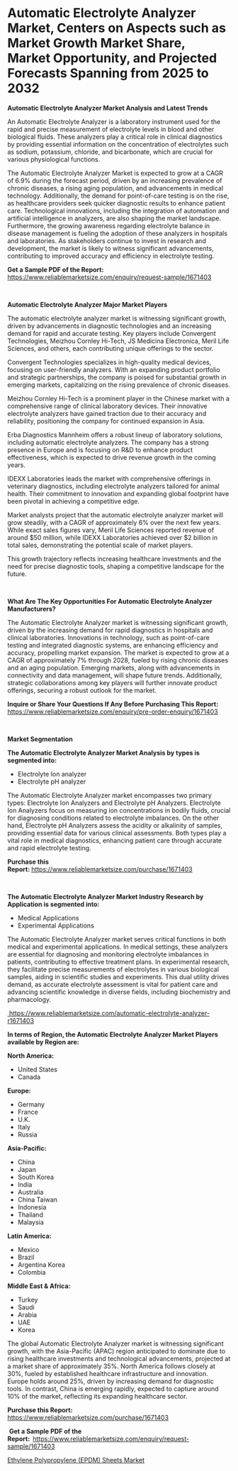 <p><h1>Automatic Electrolyte Analyzer Market, Centers on Aspects such as Market Growth Market Share, Market Opportunity, and Projected Forecasts Spanning from 2025 to 2032</h1></p><p><strong>Automatic Electrolyte Analyzer Market Analysis and Latest Trends</strong></p>
<p><p>An Automatic Electrolyte Analyzer is a laboratory instrument used for the rapid and precise measurement of electrolyte levels in blood and other biological fluids. These analyzers play a critical role in clinical diagnostics by providing essential information on the concentration of electrolytes such as sodium, potassium, chloride, and bicarbonate, which are crucial for various physiological functions.</p><p>The Automatic Electrolyte Analyzer Market is expected to grow at a CAGR of 6.9% during the forecast period, driven by an increasing prevalence of chronic diseases, a rising aging population, and advancements in medical technology. Additionally, the demand for point-of-care testing is on the rise, as healthcare providers seek quicker diagnostic results to enhance patient care. Technological innovations, including the integration of automation and artificial intelligence in analyzers, are also shaping the market landscape. Furthermore, the growing awareness regarding electrolyte balance in disease management is fueling the adoption of these analyzers in hospitals and laboratories. As stakeholders continue to invest in research and development, the market is likely to witness significant advancements, contributing to improved accuracy and efficiency in electrolyte testing.</p></p>
<p><strong>Get a Sample PDF of the Report:&nbsp;</strong> <a href="https://www.reliablemarketsize.com/enquiry/request-sample/1671403?utm_campaign=3574&utm_medium=2&utm_source=Github&utm_content=ia&utm_term=25032025&utm_id=automatic-electrolyte-analyzer">https://www.reliablemarketsize.com/enquiry/request-sample/1671403</a></p>
<p>&nbsp;</p>
<p><strong>Automatic Electrolyte Analyzer Major Market Players</strong></p>
<p><p>The automatic electrolyte analyzer market is witnessing significant growth, driven by advancements in diagnostic technologies and an increasing demand for rapid and accurate testing. Key players include Convergent Technologies, Meizhou Cornley Hi-Tech, JS Medicina Electronica, Meril Life Sciences, and others, each contributing unique offerings to the sector.</p><p>Convergent Technologies specializes in high-quality medical devices, focusing on user-friendly analyzers. With an expanding product portfolio and strategic partnerships, the company is poised for substantial growth in emerging markets, capitalizing on the rising prevalence of chronic diseases.</p><p>Meizhou Cornley Hi-Tech is a prominent player in the Chinese market with a comprehensive range of clinical laboratory devices. Their innovative electrolyte analyzers have gained traction due to their accuracy and reliability, positioning the company for continued expansion in Asia.</p><p>Erba Diagnostics Mannheim offers a robust lineup of laboratory solutions, including automatic electrolyte analyzers. The company has a strong presence in Europe and is focusing on R&D to enhance product effectiveness, which is expected to drive revenue growth in the coming years.</p><p>IDEXX Laboratories leads the market with comprehensive offerings in veterinary diagnostics, including electrolyte analyzers tailored for animal health. Their commitment to innovation and expanding global footprint have been pivotal in achieving a competitive edge.</p><p>Market analysts project that the automatic electrolyte analyzer market will grow steadily, with a CAGR of approximately 6% over the next few years. While exact sales figures vary, Meril Life Sciences reported revenue of around $50 million, while IDEXX Laboratories achieved over $2 billion in total sales, demonstrating the potential scale of market players.</p><p>This growth trajectory reflects increasing healthcare investments and the need for precise diagnostic tools, shaping a competitive landscape for the future.</p></p>
<p>&nbsp;</p>
<p><strong>What Are The Key Opportunities For Automatic Electrolyte Analyzer Manufacturers?</strong></p>
<p><p>The Automatic Electrolyte Analyzer market is witnessing significant growth, driven by the increasing demand for rapid diagnostics in hospitals and clinical laboratories. Innovations in technology, such as point-of-care testing and integrated diagnostic systems, are enhancing efficiency and accuracy, propelling market expansion. The market is expected to grow at a CAGR of approximately 7% through 2028, fueled by rising chronic diseases and an aging population. Emerging markets, along with advancements in connectivity and data management, will shape future trends. Additionally, strategic collaborations among key players will further innovate product offerings, securing a robust outlook for the market.</p></p>
<p><strong>Inquire or Share Your Questions If Any Before Purchasing This Report:</strong> <a href="https://www.reliablemarketsize.com/enquiry/pre-order-enquiry/1671403?utm_campaign=3574&utm_medium=2&utm_source=Github&utm_content=ia&utm_term=25032025&utm_id=automatic-electrolyte-analyzer">https://www.reliablemarketsize.com/enquiry/pre-order-enquiry/1671403</a></p>
<p>&nbsp;</p>
<p><strong>Market Segmentation</strong></p>
<p><strong>The Automatic Electrolyte Analyzer Market Analysis by types is segmented into:</strong></p>
<p><ul><li>Electrolyte Ion analyzer</li><li>Electrolyte pH analyzer</li></ul></p>
<p><p>The Automatic Electrolyte Analyzer market encompasses two primary types: Electrolyte Ion Analyzers and Electrolyte pH Analyzers. Electrolyte Ion Analyzers focus on measuring ion concentrations in bodily fluids, crucial for diagnosing conditions related to electrolyte imbalances. On the other hand, Electrolyte pH Analyzers assess the acidity or alkalinity of samples, providing essential data for various clinical assessments. Both types play a vital role in medical diagnostics, enhancing patient care through accurate and rapid electrolyte testing.</p></p>
<p><strong>Purchase this Report:&nbsp;</strong><a href="https://www.reliablemarketsize.com/purchase/1671403?utm_campaign=3574&utm_medium=2&utm_source=Github&utm_content=ia&utm_term=25032025&utm_id=automatic-electrolyte-analyzer">https://www.reliablemarketsize.com/purchase/1671403</a></p>
<p>&nbsp;</p>
<p><strong>The Automatic Electrolyte Analyzer Market Industry Research by Application is segmented into:</strong></p>
<p><ul><li>Medical Applications</li><li>Experimental Applications</li></ul></p>
<p><p>The Automatic Electrolyte Analyzer market serves critical functions in both medical and experimental applications. In medical settings, these analyzers are essential for diagnosing and monitoring electrolyte imbalances in patients, contributing to effective treatment plans. In experimental research, they facilitate precise measurements of electrolytes in various biological samples, aiding in scientific studies and experiments. This dual utility drives demand, as accurate electrolyte assessment is vital for patient care and advancing scientific knowledge in diverse fields, including biochemistry and pharmacology.</p></p>
<p><a href="https://www.reliablemarketsize.com/automatic-electrolyte-analyzer-r1671403?utm_campaign=3574&utm_medium=2&utm_source=Github&utm_content=ia&utm_term=25032025&utm_id=automatic-electrolyte-analyzer">&nbsp;https://www.reliablemarketsize.com/automatic-electrolyte-analyzer-r1671403</a></p>
<p><strong>In terms of Region, the Automatic Electrolyte Analyzer Market Players available by Region are:</strong></p>
<p>
    <p> <strong> North America: </strong>
        <ul>
            <li>United States</li>
            <li>Canada</li>
        </ul>
        </p> 
    <p> <strong> Europe: </strong>
        <ul>
            <li>Germany</li>
            <li>France</li>
            <li>U.K.</li>
            <li>Italy</li>
            <li>Russia</li>
        </ul>
        </p> 
    <p> <strong> Asia-Pacific: </strong>
        <ul>
            <li>China</li>
            <li>Japan</li>
            <li>South Korea</li>
            <li>India</li>
            <li>Australia</li>
            <li>China Taiwan</li>
            <li>Indonesia</li>
            <li>Thailand</li>
            <li>Malaysia</li>
        </ul>
        </p> 
    <p> <strong> Latin America: </strong>
        <ul>
            <li>Mexico</li>
            <li>Brazil</li>
            <li>Argentina Korea</li>
            <li>Colombia</li>
        </ul>
        </p> 
    <p> <strong> Middle East & Africa: </strong>
        <ul>
            <li>Turkey</li>
            <li>Saudi</li>
            <li>Arabia</li>
            <li>UAE</li>
            <li>Korea</li>
        </ul>
    </p>
    </p>
<p><p>The global Automatic Electrolyte Analyzer market is witnessing significant growth, with the Asia-Pacific (APAC) region anticipated to dominate due to rising healthcare investments and technological advancements, projected at a market share of approximately 35%. North America follows closely at 30%, fueled by established healthcare infrastructure and innovation. Europe holds around 25%, driven by increasing demand for diagnostic tools. In contrast, China is emerging rapidly, expected to capture around 10% of the market, reflecting its expanding healthcare sector.</p></p>
<p><strong>Purchase this Report: </strong><a href="https://www.reliablemarketsize.com/purchase/1671403?utm_campaign=3574&utm_medium=2&utm_source=Github&utm_content=ia&utm_term=25032025&utm_id=automatic-electrolyte-analyzer">https://www.reliablemarketsize.com/purchase/1671403</a></p>
<p>&nbsp;<strong>Get a Sample PDF of the Report:&nbsp;&nbsp;</strong><a href="https://www.reliablemarketsize.com/enquiry/request-sample/1671403?utm_campaign=3574&utm_medium=2&utm_source=Github&utm_content=ia&utm_term=25032025&utm_id=automatic-electrolyte-analyzer">https://www.reliablemarketsize.com/enquiry/request-sample/1671403</a></p>
<p><strong></strong></p>
<p><p><a href="https://github.com/cobinaydin13/Market-Research-Report-List-1/blob/main/ethylene-polypropylene-epdm-sheets-market.md?utm_campaign=3574&utm_medium=2&utm_source=Github&utm_content=ia&utm_term=25032025&utm_id=automatic-electrolyte-analyzer">Ethylene Polypropylene (EPDM) Sheets Market</a></p></p>